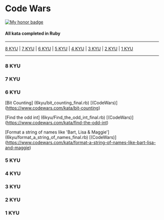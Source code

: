 # Code Wars
[![My honor badge](https://www.codewars.com/users/J-Marriott/badges/small)](https://www.codewars.com/users/J-Marriott)
#### All kata completed in Ruby
***
[8 KYU](#8KYU) | [7 KYU](#7KYU) | [6 KYU](#6KYU) | [5 KYU](#5KYU) | [4 KYU](#4KYU) | [3 KYU](#3KYU) | [2 KYU](#2KYU) | [1 KYU](#1KYU)

***
### <a name="8KYU">8 KYU</a>

### <a name="7KYU">7 KYU</a>

### <a name="6KYU">6 KYU</a>

[Bit Counting] (6kyu/bit_counting_final.rb) [(CodeWars)] (https://www.codewars.com/kata/bit-counting)

[Find the odd int] (6kyu/Find_the_odd_int_final.rb) [(CodeWars)] (https://www.codewars.com/kata/find-the-odd-int)

[Format a string of names like 'Bart, Lisa & Maggie'] (6kyu/format_a_string_of_names_final.rb) [(CodeWars)] (https://www.codewars.com/kata/format-a-string-of-names-like-bart-lisa-and-maggie)



### <a name="5KYU">5 KYU</a>

### <a name="4KYU">4 KYU</a>

### <a name="3KYU">3 KYU</a>

### <a name="2KYU">2 KYU</a>

### <a name="1KYU">1 KYU</a>
